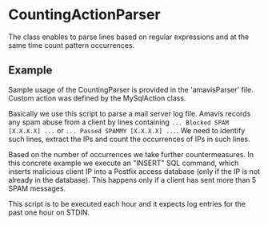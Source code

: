 # CountingActionParser
The class enables to parse lines based on regular expressions and at the same time count pattern occurrences.

## Example
Sample usage of the CountingParser is provided in the 'amavisParser' file. 
Custom action was defined by the MySqlAction class.

Basically we use this script to parse a mail server log file. Amavis records any spam abuse from a client by
lines containing `... Blocked SPAM [X.X.X.X] ...` or `... Passed SPAMMY [X.X.X.X] ...`. We need to identify such lines,
extract the IPs and count the occurrences of IPs in such lines. 

Based on the number of occurrences we take further countermeasures. In this concrete example we execute an "INSERT" SQL 
command, which inserts malicious client IP into a Postfix access database (only if the IP is not already in the 
database). This happens only if a client has sent more than 5 SPAM messages.

This script is to be executed each hour and it expects log entries for the past one hour on STDIN.
